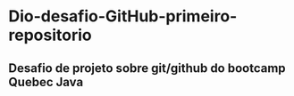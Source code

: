 # Dio-desafio-GitHub-primeiro-repositorio

<h2> Desafio de projeto sobre git/github do bootcamp Quebec Java <h2>


